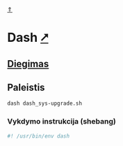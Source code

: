 [&uArr;](./readme.md)

# Dash [&#x2B67;](https://manned.org/dash.1)

## [Diegimas](../install/dash_readme.md)

## Paleistis

```bash
dash dash_sys-upgrade.sh
```

### Vykdymo instrukcija (shebang)

```bash
#! /usr/bin/env dash
```
